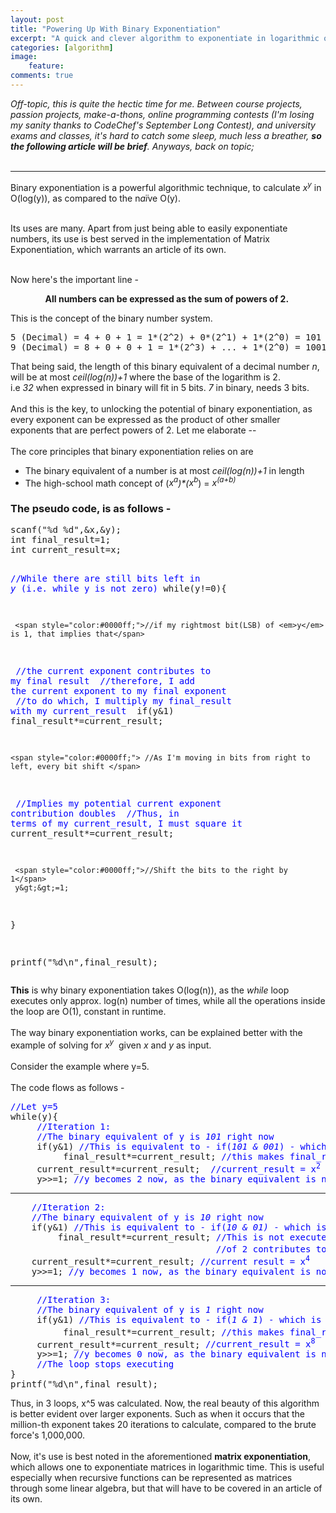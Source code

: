 ```yaml
---
layout: post
title: "Powering Up With Binary Exponentiation"
excerpt: "A quick and clever algorithm to exponentiate in logarithmic order of the exponent!"
categories: [algorithm]
image:
    feature: 
comments: true
---
```

<em>Off-topic, this is quite the hectic time for me. Between course projects, passion projects, make-a-thons, online programming contests (I'm losing my sanity thanks to CodeChef's September Long Contest), and university exams and classes, it's hard to catch some sleep, much less a breather, <strong>so the following article will be brief</strong>. Anyways, back on topic;
</em>
<br><br>
<hr />

Binary exponentiation is a powerful algorithmic technique, to calculate <em>x<sup>y</sup></em> in O(log(y)), as compared to the n<em>aï</em>ve O(y).<sup>
</sup>
<br><br>

Its uses are many. Apart from just being able to easily exponentiate numbers, its use is best served in the implementation of Matrix Exponentiation, which warrants an article of its own.
<br><br>

Now here's the important line -
<p style="text-align:center;">
<strong>All numbers can be expressed as the sum of powers of 2. </strong></p>
This is the concept of the binary number system.
<pre>5 (Decimal) = 4 + 0 + 1 = 1*(2^2) + 0*(2^1) + 1*(2^0) = 101 (Binary)
9 (Decimal) = 8 + 0 + 0 + 1 = 1*(2^3) + ... + 1*(2^0) = 1001 (Binary)</pre>
That being said, the length of this binary equivalent of a decimal number <em>n</em>, will be at most <em>ceil(log(n))+1 </em>where the base of the logarithm is 2. i.e <em>32 </em>when expressed in binary will fit in 5 bits. <em>7</em> in binary, needs 3 bits.
<br><br>
And this is the key, to unlocking the potential of binary exponentiation, as every exponent can be expressed as the product of other smaller exponents that are perfect powers of 2. Let me elaborate --
<br><br>
The core principles that binary exponentiation relies on are
<ul>
  <li>The binary equivalent of a number is at most <em>ceil(log(n))+1 </em>in length</li>
  <li>The high-school math concept of (<em>x<sup>a</sup></em><em>)*(</em><em>x<sup>b</sup></em>) = <em>x<sup>(a+b)</sup></em></li>
</ul>
<h3>The pseudo code, is as follows -</h3>
<pre>scanf("%d %d",&amp;x,&amp;y);
int final_result=1;
int current_result=x;

<span style="color:#0000ff;">//While there are still bits left in <em>y</em> (i.e. while y is not zero)</span>
while(y!=0){

     <span style="color:#0000ff;">//if my rightmost bit(LSB) of <em>y</em> is 1, that implies that</span>
<span style="color:#0000ff;">     //the current exponent contributes to my final result</span>
<span style="color:#0000ff;">     //therefore, I add the current exponent to my final exponent</span>
<span style="color:#0000ff;">     //to do which, I multiply my final_result with my current_result </span>
     if(y&amp;1) final_result*=current_result;

    <span style="color:#0000ff;"> //As I'm moving in bits from right to left, every bit shift </span>
<span style="color:#0000ff;">     //Implies my potential current exponent contribution doubles</span>
<span style="color:#0000ff;">     //Thus, in terms of my current_result, I must square it</span>
     current_result*=current_result;

     <span style="color:#0000ff;">//Shift the bits to the right by 1</span>
     y&gt;&gt;=1;
}

printf("%d\n",final_result);</pre>
<strong>This</strong> is why binary exponentiation takes O(log(n)), as the <em>while</em> loop executes only approx. log(n) number of times, while all the operations inside the loop are O(1), constant in runtime.
<br><br>
The way binary exponentiation works, can be explained better with the example of solving for <em>x<sup>y</sup></em>  given <em>x </em>and <em>y </em>as input.
<br><br>
Consider the example where y=5.
<br><br>
The code flows as follows -
<pre><span style="color:#0000ff;">//Let y=5</span>
while(y){ 
     <span style="color:#0000ff;">//Iteration 1:</span>
<span style="color:#0000ff;">     //The binary equivalent of y is <em>101 </em>right now</span>
     if(y&amp;1) <span style="color:#0000ff;">//This is equivalent to - if(<em>101 &amp; 001</em>) - which is true</span>
          final_result*=current_result; <span style="color:#0000ff;">//this makes final_result=x</span>
     current_result*=current_result;  <span style="color:#0000ff;">//current_result = x<sup>2</sup></span>
     y&gt;&gt;=1; <span style="color:#0000ff;">//y becomes 2 now, as the binary equivalent is now </span><em><span style="color:#0000ff;">10</span>
</em></pre>

<hr />

<pre><span style="color:#0000ff;">    //Iteration 2:</span>
<span style="color:#0000ff;">    //The binary equivalent of y is <em>10</em> right now</span>
    if(y&amp;1) <span style="color:#0000ff;">//This is equivalent to - if(<em>10 &amp; 01) - </em>which is false</span>
         final_result*=current_result; <span style="color:#0000ff;">//This is not executed as no power </span>
<span style="color:#0000ff;">                                       //of 2 contributes to forming x<sup>5</sup> </span>
    current_result*=current_result; <span style="color:#0000ff;">//current result = x<sup>4</sup></span>
    y&gt;&gt;=1; <span style="color:#0000ff;">//y becomes 1 now, as the binary equivalent is now <em>1</em></span></pre>

<hr />

<pre><span style="color:#0000ff;">     //Iteration 3:
     //The binary equivalent of y is <em>1 </em>right now</span>
     if(y&amp;1) <span style="color:#0000ff;">//This is equivalent to - if(<em>1 &amp; 1</em>) - which is true</span>
          final_result*=current_result; <span style="color:#0000ff;">//this makes final_result=x<sup>5</sup></span>
     current_result*=current_result; <span style="color:#0000ff;">//current_result = x<sup>8</sup></span>
     y&gt;&gt;=1; <span style="color:#0000ff;">//y becomes 0 now, as the binary equivalent is now <em>0
</em>     //The loop stops executing</span>
}
printf("%d\n",final_result);</pre>
Thus, in 3 loops, x^5 was calculated. Now, the real beauty of this algorithm is better evident over larger exponents. Such as when it occurs that the million-th exponent takes 20 iterations to calculate, compared to the brute force's 1,000,000.
<br><br>
Now, it's use is best noted in the aforementioned <strong>matrix exponentiation</strong>, which allows one to exponentiate matrices in logarithmic time. This is useful especially when recursive functions can be represented as matrices through some linear algebra, but that will have to be covered in an article of its own.
<br><br>
&nbsp;